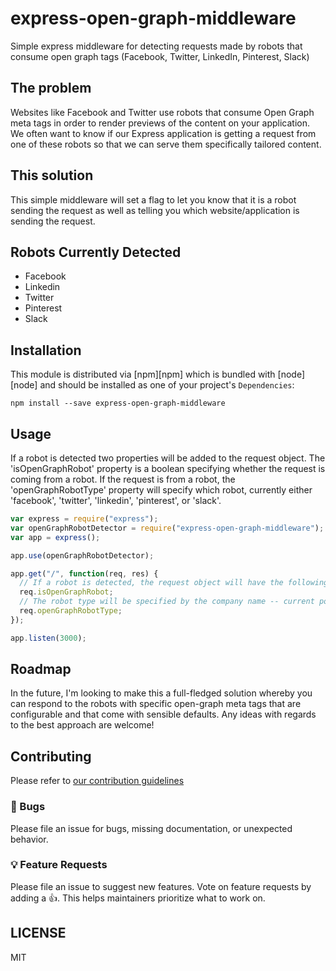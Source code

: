 # express-open-graph-middleware

Simple express middleware for detecting requests made by robots that consume open graph tags (Facebook, Twitter, LinkedIn, Pinterest, Slack)

## The problem

Websites like Facebook and Twitter use robots that consume Open Graph meta tags in order to render previews of the content on your application. We often want to know if our Express application is getting a request from one of these robots so that we can serve them specifically tailored content.

## This solution

This simple middleware will set a flag to let you know that it is a robot sending the request as well as telling you which website/application is sending the request.

## Robots Currently Detected

- Facebook
- Linkedin
- Twitter
- Pinterest
- Slack

## Installation

This module is distributed via [npm][npm] which is bundled with [node][node] and
should be installed as one of your project's `Dependencies`:

```
npm install --save express-open-graph-middleware
```

## Usage

If a robot is detected two properties will be added to the request object. The 'isOpenGraphRobot' property is a boolean specifying whether the request is coming from a robot. If the request is from a robot, the 'openGraphRobotType' property will specify which robot, currently either 'facebook', 'twitter', 'linkedin', 'pinterest', or 'slack'.

```js
var express = require("express");
var openGraphRobotDetector = require("express-open-graph-middleware");
var app = express();

app.use(openGraphRobotDetector);

app.get("/", function(req, res) {
  // If a robot is detected, the request object will have the following property
  req.isOpenGraphRobot;
  // The robot type will be specified by the company name -- current possible values:  'facebook', 'twitter', 'pinterest', 'linkedin', 'slack'
  req.openGraphRobotType;
});

app.listen(3000);
```

## Roadmap

In the future, I'm looking to make this a full-fledged solution whereby you can respond to the robots with specific open-graph meta tags that are configurable and that come with sensible defaults. Any ideas with regards to the best approach are welcome!

## Contributing

Please refer to [our contribution guidelines](https://github.com/mariohoyos92/express-open-graph-middleware/blob/master/CONTRIBUTING.md)

### 🐛 Bugs

Please file an issue for bugs, missing documentation, or unexpected behavior.

### 💡 Feature Requests

Please file an issue to suggest new features. Vote on feature requests by adding
a 👍. This helps maintainers prioritize what to work on.

## LICENSE

MIT
